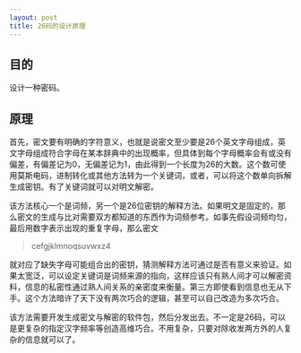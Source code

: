 ```yaml
---
layout: post
title: 26码的设计原理
---
```


## 目的

设计一种密码。

## 原理

首先，密文要有明确的字符意义，也就是说密文至少要是26个英文字母组成，英文字母组成符合字母在某本辞典中的出现概率，但具体到每个字母概率会有或没有偏差，有偏差记为0，无偏差记为1，由此得到一个长度为26的大数。这个数可使用莫斯电码，进制转化或其他方法转为一个关键词，或者，可以将这个数单向拆解生成密钥。有了关键词就可以对明文解密。

该方法核心一个是词频，另一个是26位密钥的解释方法。如果明文是固定的，那么密文的生成与比对需要双方都知道的东西作为词频参考。如事先假设词频均匀，最后用数字表示出现的重复字母，那么密文

> cefgjklmnoqsuvwxz4

就对应了缺失字母可能组合出的密钥，猜测解释方法可通过是否有意义来验证。如果太宽泛，可以设定关键词是词频来源的指向，这样应该只有熟人间才可以解密资料，信息的私密性通过熟人间关系的亲密度来衡量。第三方即使看到信息也无从下手。这个方法暗许了天下没有两次巧合的逻辑，甚至可以自己改造为多次巧合。

该方法需要开发生成密文与解密的软件包，然后分发出去。不一定是26码，可以是更复杂的指定汉字频率等创造高维巧合。不用复杂，只要对除收发两方外的人复杂的信息就可以了。